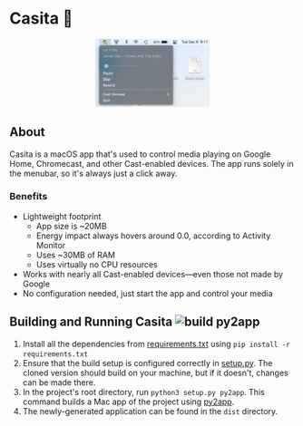 # Casita 🏡

<p align="center">
  <img src="https://raw.githubusercontent.com/david-kuehn/casita/master/readme_img.png" width=40%>
</p>

## About
Casita is a macOS app that's used to control media playing on Google Home, Chromecast, and other Cast-enabled devices. The app runs solely in the menubar, so it's always just a click away.

### Benefits
* Lightweight footprint
  - App size is ~20MB
  - Energy impact always hovers around 0.0, according to Activity Monitor
  - Uses ~30MB of RAM
  - Uses virtually no CPU resources
* Works with nearly all Cast-enabled devices—even those not made by Google
* No configuration needed, just start the app and control your media

## Building and Running Casita ![build py2app](https://github.com/david-kuehn/casita/workflows/py2app/badge.svg)
1. Install all the dependencies from [requirements.txt](./requirements.txt) using `pip install -r requirements.txt`
1. Ensure that the build setup is configured correctly in [setup.py](./setup.py). The cloned version should build on your machine, but if it doesn't, changes can be made there.
1. In the project's root directory, run `python3 setup.py py2app`. This command builds a Mac app of the project using [py2app](https://github.com/ronaldoussoren/py2app).
1. The newly-generated application can be found in the `dist` directory.
